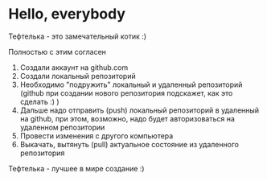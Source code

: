 # Hello, everybody

Тефтелька - это замечательный котик :)

Полностью с этим согласен

1. Создали аккаунт на github.com
2. Создали локальный репозиторий
3. Необходимо "подружить" локальный и удаленный репозиторий (github при создании нового репозитория подскажет, как это сделать :) )
4. Дальше надо отправить (push) локальный репозиторий в удаленный на github, при этом, возможно, надо будет авторизоваться на удаленном репозитории
5. Провести изменения с другого компьютера
6. Выкачать, вытянуть (pull) актуальное состояние из удаленного репозитория

Тефтелька - лучшее в мире создание :)
